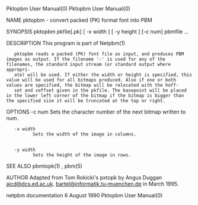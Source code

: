 Pktopbm User Manual(0)                                                                                                                                                                 Pktopbm User Manual(0)



NAME
       pktopbm - convert packed (PK) format font into PBM


SYNOPSIS
       pktopbm pkfile[.pk] [ -x width ] [ -y height ] [-c num] pbmfile ...


DESCRIPTION
       This program is part of Netpbm(1)

       pktopbm reads a packed (PK) font file as input, and produces PBM images as output. If the filename '-' is used for any of the filenames, the standard input stream (or standard output where appropri-
       ate) will be used. If either the width or height is specified, this value will be used for all bitmaps produced. Also if one or both values are specified, the bitmap will be relocated with the hoff-
       set and voffset given in the pkfile. The basepoint will be placed in the lower left corner of the bitmap if the bitmap is bigger than the specified size it will be truncated at the top or right.


OPTIONS
       -c num Sets the character number of the next bitmap written to num.


       -x width
              Sets the width of the image in columns.


       -y width
              Sets the height of the image in rows.




SEE ALSO
       pbmtopk(1) , pbm(5)



AUTHOR
       Adapted from Tom Rokicki's pxtopk by Angus Duggan <ajcd@dcs.ed.ac.uk>.  <bartel@informatik.tu-muenchen.de> in March 1995.



netpbm documentation                                                                            6 August 1990                                                                          Pktopbm User Manual(0)
